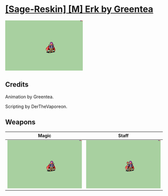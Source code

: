 # [\[Sage-Reskin\] \[M\] Erk by Greentea](./)

<img src="./6.%20Magic/Magic_000.png" alt="[Sage-Reskin] [M] Erk by Greentea standing" />

## Credits

Animation by Greentea.

Scripting by DerTheVaporeon.

## Weapons


|Magic |Staff |
|  :---: | :---: |
| <img alt="Magic animation" src="./6.%20Magic/Magic.gif" /> | <img alt="Staff animation" src="./7.%20Staff/Staff.gif" /> |
